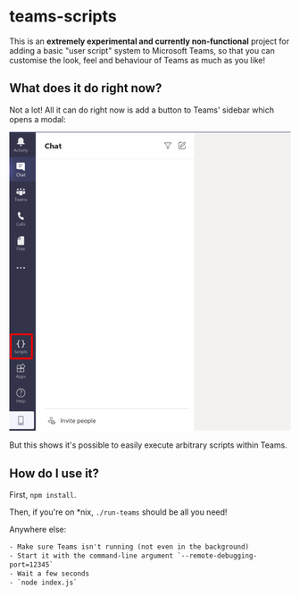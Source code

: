 # teams-scripts

This is an **extremely experimental and currently non-functional** project for
adding a basic "user script" system to Microsoft Teams, so that you can
customise the look, feel and behaviour of Teams as much as you like!

## What does it do right now?

Not a lot! All it can do right now is add a button to Teams' sidebar which
opens a modal:

![The "Scripts" button in the Teams sidebar](img/button.png)

But this shows it's possible to easily execute arbitrary scripts within Teams.

## How do I use it?

First, `npm install`.

Then, if you're on *nix, `./run-teams` should be all you need!

Anywhere else:

    - Make sure Teams isn't running (not even in the background)
    - Start it with the command-line argument `--remote-debugging-port=12345`
    - Wait a few seconds
    - `node index.js`
